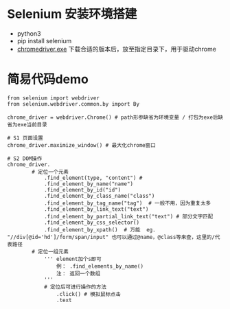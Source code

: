 # Selenium 安装环境搭建
* python3
* pip install selenium
* <a href="https://npm.taobao.org/mirrors/chromedriver/"> chromedriver.exe</a> 下载合适的版本后，放至指定目录下，用于驱动chrome

# 简易代码demo
    from selenium import webdriver
    from selenium.webdriver.common.by import By

    chrome_driver = webdriver.Chrome() # path形参缺省为环境变量 / 打包为exe后缺省为exe当前目录

    # S1 页面设置
    chrome_driver.maximize_window() # 最大化chrome窗口

    # S2 DOM操作
    chrome_driver.
            # 定位一个元素
                .find_element(type, "content") #
                .find_element_by_name("name")
                .find_element_by_id("id")
                .find_element_by_class_name("class")
                .find_element_by_tag_name("tag")  # 一般不用，因为重复太多
                .find_element_by_link_text("text")
                .find_element_by_partial_link_text("text") # 部分文字匹配
                .find_element_by_css_selector()
                .find_element_by_xpath()  # 万能  eg. "//div[@id='hd']/form/span/input" 也可以通过@name，@class等来查，这里的/代表路径
            # 定位一组元素
                ''' element加个s即可
                    例： .find_elements_by_name()
                    注： 返回一个数组
                '''
                # 定位后可进行操作的方法
                    .click() # 模拟鼠标点击
                    .text
